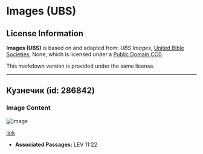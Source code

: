 # Images (UBS)

## License Information

**Images (UBS)** is based on and adapted from: _UBS Images_, [United Bible Societies](https://unitedbiblesocieties.org/), None, which is licensed under a [Public Domain CC0](https://creativecommons.org/public-domain/cc0/).

This markdown version is provided under the same license.



--------------------------------

## Кузнечик (id: 286842)

### Image Content

![Image](https://cdn.aquifer.bible/aquifer-content/resources/Media/WEB-0564_katydid.jpg)

[link](https://cdn.aquifer.bible/aquifer-content/resources/Media/WEB-0564_katydid.jpg)

* **Associated Passages:** LEV 11:22

